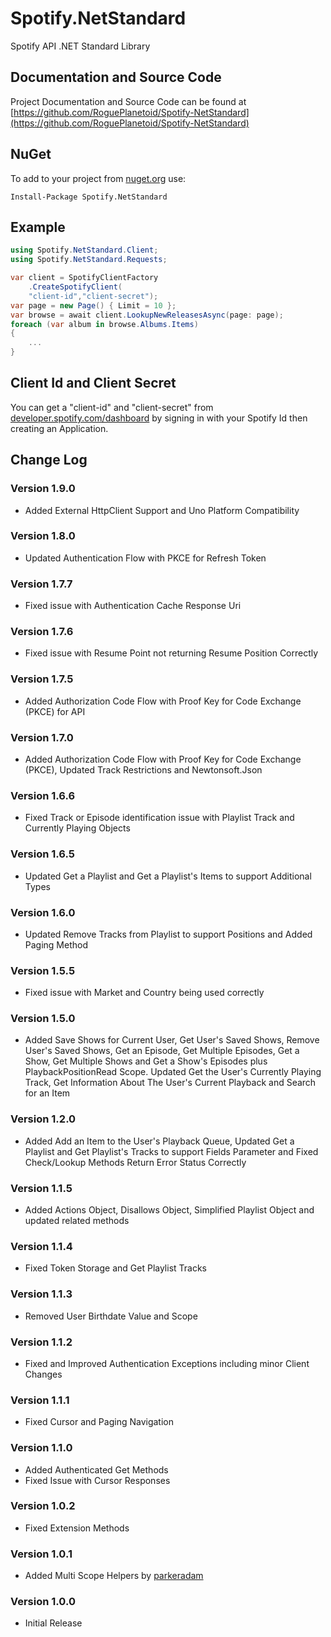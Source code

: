 # Spotify.NetStandard

Spotify API .NET Standard Library

## Documentation and Source Code

Project Documentation and Source Code can be found at [https://github.com/RoguePlanetoid/Spotify-NetStandard](https://github.com/RoguePlanetoid/Spotify-NetStandard)

## NuGet

To add to your project from [nuget.org](https://www.nuget.org/packages/Spotify.NetStandard/) use:
```
Install-Package Spotify.NetStandard
```

## Example

```c#
using Spotify.NetStandard.Client;
using Spotify.NetStandard.Requests;

var client = SpotifyClientFactory
    .CreateSpotifyClient(
    "client-id","client-secret");
var page = new Page() { Limit = 10 };
var browse = await client.LookupNewReleasesAsync(page: page);
foreach (var album in browse.Albums.Items)
{
    ...
}
```

## Client Id and Client Secret

You can get a "client-id" and "client-secret" from [developer.spotify.com/dashboard](https://developer.spotify.com/dashboard/) by signing in with your Spotify Id then creating an Application.

## Change Log

### Version 1.9.0

- Added External HttpClient Support and Uno Platform Compatibility

### Version 1.8.0

- Updated Authentication Flow with PKCE for Refresh Token

### Version 1.7.7

- Fixed issue with Authentication Cache Response Uri

### Version 1.7.6

- Fixed issue with Resume Point not returning Resume Position Correctly

### Version 1.7.5

- Added Authorization Code Flow with Proof Key for Code Exchange (PKCE) for API

### Version 1.7.0

- Added Authorization Code Flow with Proof Key for Code Exchange (PKCE), Updated Track Restrictions and Newtonsoft.Json

### Version 1.6.6

- Fixed Track or Episode identification issue with Playlist Track and Currently Playing Objects

### Version 1.6.5

- Updated Get a Playlist and Get a Playlist's Items to support Additional Types

### Version 1.6.0

- Updated Remove Tracks from Playlist to support Positions and Added Paging Method

### Version 1.5.5

- Fixed issue with Market and Country being used correctly

### Version 1.5.0

- Added Save Shows for Current User, Get User's Saved Shows, Remove User's Saved Shows, Get an Episode, Get Multiple Episodes, Get a Show, Get Multiple Shows and Get a Show's Episodes plus PlaybackPositionRead Scope. Updated Get the User's Currently Playing Track, Get Information About The User's Current Playback and Search for an Item

### Version 1.2.0

- Added Add an Item to the User's Playback Queue, Updated Get a Playlist and Get Playlist's Tracks to support Fields Parameter and Fixed Check/Lookup Methods Return Error Status Correctly

### Version 1.1.5

- Added Actions Object, Disallows Object, Simplified Playlist Object and updated related methods

### Version 1.1.4

- Fixed Token Storage and Get Playlist Tracks

### Version 1.1.3

- Removed User Birthdate Value and Scope

### Version 1.1.2

- Fixed and Improved Authentication Exceptions including minor Client Changes

### Version 1.1.1

- Fixed Cursor and Paging Navigation

### Version 1.1.0

- Added Authenticated Get Methods
- Fixed Issue with Cursor Responses

### Version 1.0.2

- Fixed Extension Methods

### Version 1.0.1

- Added Multi Scope Helpers by [parkeradam](https://github.com/parkeradam)

### Version 1.0.0

- Initial Release
